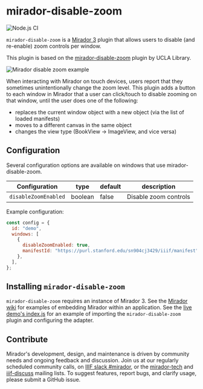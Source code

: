 # mirador-disable-zoom

![Node.js CI](https://github.com/nakamura196/mirador-disable-zoom/workflows/Node.js%20CI/badge.svg)

<!-- [![npm version](https://badge.fury.io/js/mirador-disable-zoom.svg)](https://badge.fury.io/js/mirador-disable-zoom) -->

`mirador-disable-zoom` is a [Mirador 3](https://github.com/projectmirador/mirador) plugin that allows users to disable (and re-enable) zoom controls per window.

This plugin is based on the [mirador-disable-zoom](https://github.com/UCLALibrary/mirador-disable-zoom) plugin by UCLA Library.

![Mirador disable zoom example](./assets/example.png)

When interacting with Mirador on touch devices, users report that they sometimes unintentionally change the zoom level. This plugin adds a button to each window in Mirador that a user can click/touch to disable zooming on that window, until the user does one of the following:

- replaces the current window object with a new object (via the list of loaded manifests)
- moves to a different canvas in the same object
- changes the view type (BookView -> ImageView, and vice versa)

## Configuration

Several configuration options are available on windows that use mirador-disable-zoom.

| Configuration        | type    | default | description           |
| -------------------- | ------- | ------- | --------------------- |
| `disableZoomEnabled` | boolean | false   | Disable zoom controls |

Example configuration:

```javascript
const config = {
  id: "demo",
  windows: [
    {
      disableZoomEnabled: true,
      manifestId: "https://purl.stanford.edu/sn904cj3429/iiif/manifest",
    },
  ],
};
```

## Installing `mirador-disable-zoom`

`mirador-disable-zoom` requires an instance of Mirador 3. See the [Mirador wiki](https://github.com/ProjectMirador/mirador/wiki) for examples of embedding Mirador within an application. See the [live demo's index.js](https://github.com/ProjectMirador/mirador-disable-zoom/blob/master/demo/src/index.js) for an example of importing the `mirador-disable-zoom` plugin and configuring the adapter.

## Contribute

Mirador's development, design, and maintenance is driven by community needs and ongoing feedback and discussion. Join us at our regularly scheduled community calls, on [IIIF slack #mirador](http://bit.ly/iiif-slack), or the [mirador-tech](https://groups.google.com/forum/#!forum/mirador-tech) and [iiif-discuss](https://groups.google.com/forum/#!forum/iiif-discuss) mailing lists. To suggest features, report bugs, and clarify usage, please submit a GitHub issue.
